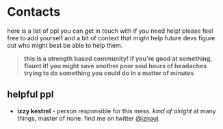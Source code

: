 # Contacts

here is a list of ppl you can get in touch with if you need help! please feel free to add yourself and a bit of context that might help future devs figure out who might best be able to help them.

> **this is a strength based community! if you're good at something, flaunt it! you might save another poor soul hours of headaches trying to do something you could do in a matter of minutes**

## helpful ppl
* **izzy kestrel** - person responsible for this mess. *kind of alright* at many things, master of none. find me on twitter [@iznaut](https://twitter.com/iznaut)